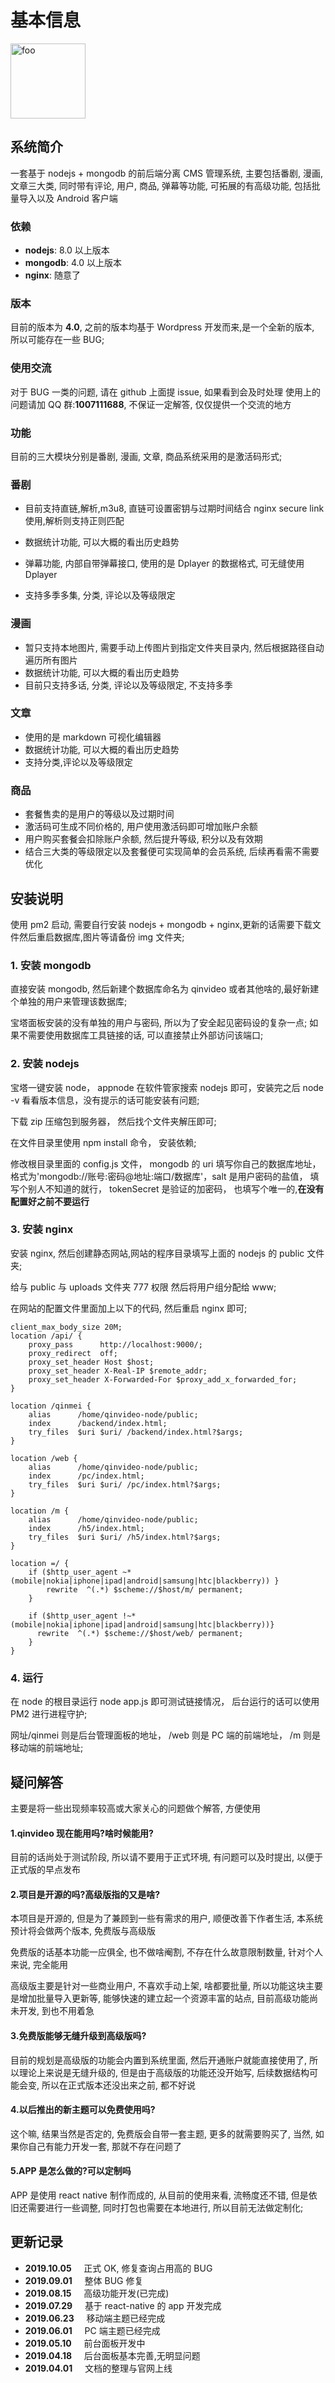 # 基本信息

<img :src="$withBase('/logo.svg')" alt="foo" width="120">

## 系统简介

一套基于 nodejs + mongodb 的前后端分离 CMS 管理系统, 主要包括番剧, 漫画, 文章三大类,
同时带有评论, 用户, 商品, 弹幕等功能, 可拓展的有高级功能, 包括批量导入以及 Android 客户端

### 依赖

- **nodejs**: 8.0 以上版本
- **mongodb**: 4.0 以上版本
- **nginx**: 随意了

### 版本

目前的版本为 **4.0**, 之前的版本均基于 Wordpress 开发而来,是一个全新的版本, 所以可能存在一些 BUG;

### 使用交流

对于 BUG 一类的问题, 请在 github 上面提 issue, 如果看到会及时处理
使用上的问题请加 QQ 群:**1007111688**, 不保证一定解答, 仅仅提供一个交流的地方

### 功能

目前的三大模块分别是番剧, 漫画, 文章, 商品系统采用的是激活码形式;

### 番剧

- 目前支持直链,解析,m3u8, 直链可设置密钥与过期时间结合 nginx secure link 使用,解析则支持正则匹配

- 数据统计功能, 可以大概的看出历史趋势
- 弹幕功能, 内部自带弹幕接口, 使用的是 Dplayer 的数据格式, 可无缝使用 Dplayer
- 支持多季多集, 分类, 评论以及等级限定

### 漫画

- 暂只支持本地图片, 需要手动上传图片到指定文件夹目录内, 然后根据路径自动遍历所有图片
- 数据统计功能, 可以大概的看出历史趋势
- 目前只支持多话, 分类, 评论以及等级限定, 不支持多季

### 文章

- 使用的是 markdown 可视化编辑器
- 数据统计功能, 可以大概的看出历史趋势
- 支持分类,评论以及等级限定

### 商品

- 套餐售卖的是用户的等级以及过期时间
- 激活码可生成不同价格的, 用户使用激活码即可增加账户余额
- 用户购买套餐会扣除账户余额, 然后提升等级, 积分以及有效期
- 结合三大类的等级限定以及套餐便可实现简单的会员系统, 后续再看需不需要优化

## 安装说明

使用 pm2 启动, 需要自行安装 nodejs + mongodb + nginx,更新的话需要下载文件然后重启数据库,图片等请备份 img 文件夹;

### 1. 安装 mongodb

直接安装 mongodb, 然后新建个数据库命名为 qinvideo 或者其他啥的,最好新建个单独的用户来管理该数据库;

宝塔面板安装的没有单独的用户与密码, 所以为了安全起见密码设的复杂一点;
如果不需要使用数据库工具链接的话, 可以直接禁止外部访问该端口;

### 2. 安装 nodejs

宝塔一键安装 node， appnode 在软件管家搜索 nodejs 即可，安装完之后 node -v 看看版本信息，没有提示的话可能安装有问题;

下载 zip 压缩包到服务器， 然后找个文件夹解压即可;

在文件目录里使用 npm install 命令， 安装依赖;

修改根目录里面的 config.js 文件， mongodb 的 uri 填写你自己的数据库地址，格式为'mongodb://账号:密码@地址:端口/数据库'，salt 是用户密码的盐值， 填写个别人不知道的就行， tokenSecret 是验证的加密码， 也填写个唯一的,**在没有配置好之前不要运行**

### 3. 安装 nginx

安装 nginx, 然后创建静态网站,网站的程序目录填写上面的 nodejs 的 public 文件夹;

给与 public 与 uploads 文件夹 777 权限 然后将用户组分配给 www;

在网站的配置文件里面加上以下的代码, 然后重启 nginx 即可;

```apacheconf
client_max_body_size 20M;
location /api/ {
    proxy_pass      http://localhost:9000/;
    proxy_redirect  off;
    proxy_set_header Host $host;
    proxy_set_header X-Real-IP $remote_addr;
    proxy_set_header X-Forwarded-For $proxy_add_x_forwarded_for;
}

location /qinmei {
    alias      /home/qinvideo-node/public;
    index      /backend/index.html;
    try_files  $uri $uri/ /backend/index.html?$args;
}

location /web {
    alias      /home/qinvideo-node/public;
    index      /pc/index.html;
    try_files  $uri $uri/ /pc/index.html?$args;
}

location /m {
    alias      /home/qinvideo-node/public;
    index      /h5/index.html;
    try_files  $uri $uri/ /h5/index.html?$args;
}

location =/ {
    if ($http_user_agent ~* (mobile|nokia|iphone|ipad|android|samsung|htc|blackberry)) }
        rewrite  ^(.*) $scheme://$host/m/ permanent;
    }

    if ($http_user_agent !~* (mobile|nokia|iphone|ipad|android|samsung|htc|blackberry))}
      rewrite  ^(.*) $scheme://$host/web/ permanent;
    }
}
```

### 4. 运行

在 node 的根目录运行 node app.js 即可测试链接情况， 后台运行的话可以使用 PM2 进行进程守护;

网址/qinmei 则是后台管理面板的地址， /web 则是 PC 端的前端地址， /m 则是移动端的前端地址;

## 疑问解答

主要是将一些出现频率较高或大家关心的问题做个解答, 方便使用

#### 1.qinvideo 现在能用吗?啥时候能用?

目前的话尚处于测试阶段, 所以请不要用于正式环境, 有问题可以及时提出, 以便于正式版的早点发布

#### 2.项目是开源的吗?高级版指的又是啥?

本项目是开源的, 但是为了兼顾到一些有需求的用户, 顺便改善下作者生活, 本系统预计将会做两个版本, 免费版与高级版

免费版的话基本功能一应俱全, 也不做啥阉割, 不存在什么故意限制数量, 针对个人来说, 完全能用

高级版主要是针对一些商业用户, 不喜欢手动上架, 啥都要批量, 所以功能这块主要是增加批量导入更新等, 能够快速的建立起一个资源丰富的站点, 目前高级功能尚未开发, 到也不用着急

#### 3.免费版能够无缝升级到高级版吗?

目前的规划是高级版的功能会内置到系统里面, 然后开通账户就能直接使用了, 所以理论上来说是无缝升级的, 但是由于高级版的功能还没开始写, 后续数据结构可能会变, 所以在正式版本还没出来之前, 都不好说

#### 4.以后推出的新主题可以免费使用吗?

这个嘛, 结果当然是否定的, 免费版会自带一套主题, 更多的就需要购买了, 当然, 如果你自己有能力开发一套, 那就不存在问题了

#### 5.APP 是怎么做的?可以定制吗

APP 是使用 react native 制作而成的, 从目前的使用来看, 流畅度还不错, 但是依旧还需要进行一些调整, 同时打包也需要在本地进行, 所以目前无法做定制化;

## 更新记录

- **2019.10.05** &nbsp;&nbsp;&nbsp;&nbsp;正式 OK, 修复查询占用高的 BUG
- **2019.09.01** &nbsp;&nbsp;&nbsp;&nbsp;整体 BUG 修复
- **2019.08.15** &nbsp;&nbsp;&nbsp;&nbsp;高级功能开发(已完成)
- **2019.07.29** &nbsp;&nbsp;&nbsp;&nbsp;基于 react-native 的 app 开发完成
- **2019.06.23** &nbsp;&nbsp;&nbsp;&nbsp;移动端主题已经完成
- **2019.06.01** &nbsp;&nbsp;&nbsp;&nbsp;PC 端主题已经完成
- **2019.05.10** &nbsp;&nbsp;&nbsp;&nbsp;前台面板开发中
- **2019.04.18** &nbsp;&nbsp;&nbsp;&nbsp;后台面板基本完善,无明显问题
- **2019.04.01** &nbsp;&nbsp;&nbsp;&nbsp;文档的整理与官网上线
